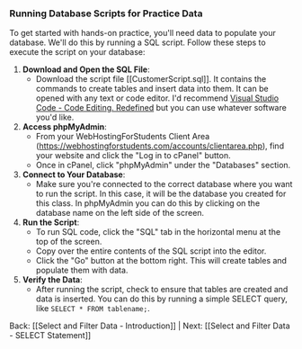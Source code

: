 ### Running Database Scripts for Practice Data

To get started with hands-on practice, you'll need data to populate your database. We'll do this by running a SQL script. Follow these steps to execute the script on your database:

1. **Download and Open the SQL File**:
    - Download the script file [[CustomerScript.sql]]. It contains the commands to create tables and insert data into them. It can be opened with any text or code editor. I'd recommend [Visual Studio Code - Code Editing. Redefined](https://code.visualstudio.com/) but you can use whatever software you'd like.
2. **Access phpMyAdmin**:
    - From your WebHostingForStudents Client Area (https://webhostingforstudents.com/accounts/clientarea.php), find your website and click the "Log in to cPanel" button.
    - Once in cPanel, click "phpMyAdmin" under the "Databases" section.
1. **Connect to Your Database**:
    - Make sure you're connected to the correct database where you want to run the script. In this case, it will be the database you created for this class. In phpMyAdmin you can do this by clicking on the database name on the left side of the screen.
2. **Run the Script**:
    - To run SQL code, click the "SQL" tab in the horizontal menu at the top of the screen.
    - Copy over the entire contents of the SQL script into the editor. 
    - Click the "Go" button at the bottom right. This will create tables and populate them with data.
1. **Verify the Data**:
    - After running the script, check to ensure that tables are created and data is inserted. You can do this by running a simple SELECT query, like `SELECT * FROM tablename;`.

Back: [[Select and Filter Data - Introduction]] | Next: [[Select and Filter Data - SELECT Statement]] 